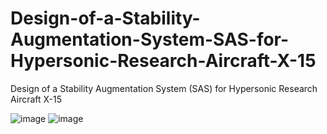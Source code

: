 # Design-of-a-Stability-Augmentation-System-SAS-for-Hypersonic-Research-Aircraft-X-15
Design of a Stability Augmentation System (SAS) for Hypersonic Research Aircraft X-15

![image](https://user-images.githubusercontent.com/45495327/222984092-49d11f37-c73a-410e-9207-583dab87d612.png)
![image](https://user-images.githubusercontent.com/45495327/222984109-efd6ff63-600a-419f-86e4-f111c6bc5d0f.png)
